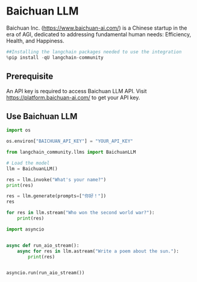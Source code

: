 # Baichuan LLM
Baichuan Inc. (https://www.baichuan-ai.com/) is a Chinese startup in the era of AGI, dedicated to addressing fundamental human needs: Efficiency, Health, and Happiness.


```python
##Installing the langchain packages needed to use the integration
%pip install -qU langchain-community
```

## Prerequisite
An API key is required to access Baichuan LLM API. Visit https://platform.baichuan-ai.com/ to get your API key.

## Use Baichuan LLM


```python
import os

os.environ["BAICHUAN_API_KEY"] = "YOUR_API_KEY"
```


```python
from langchain_community.llms import BaichuanLLM

# Load the model
llm = BaichuanLLM()

res = llm.invoke("What's your name?")
print(res)
```


```python
res = llm.generate(prompts=["你好！"])
res
```


```python
for res in llm.stream("Who won the second world war?"):
    print(res)
```


```python
import asyncio


async def run_aio_stream():
    async for res in llm.astream("Write a poem about the sun."):
        print(res)


asyncio.run(run_aio_stream())
```
